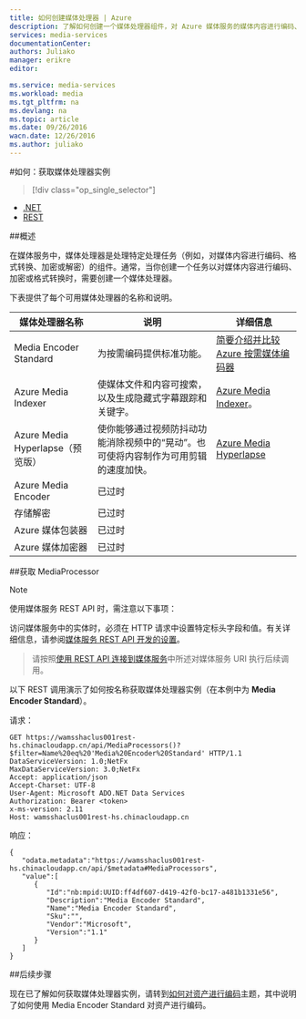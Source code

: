 ```yaml
---
title: 如何创建媒体处理器 | Azure
description: 了解如何创建一个媒体处理器组件，对 Azure 媒体服务的媒体内容进行编码、格式转换、加密或解密。
services: media-services
documentationCenter: 
authors: Juliako
manager: erikre
editor: 

ms.service: media-services
ms.workload: media
ms.tgt_pltfrm: na
ms.devlang: na
ms.topic: article
ms.date: 09/26/2016
wacn.date: 12/26/2016
ms.author: juliako
---
```


#如何：获取媒体处理器实例

> [!div class="op_single_selector"]
- [.NET](./media-services-get-media-processor.md)
- [REST](./media-services-rest-get-media-processor.md)

##概述

在媒体服务中，媒体处理器是处理特定处理任务（例如，对媒体内容进行编码、格式转换、加密或解密）的组件。通常，当你创建一个任务以对媒体内容进行编码、加密或格式转换时，需要创建一个媒体处理器。

下表提供了每个可用媒体处理器的名称和说明。

媒体处理器名称|说明|详细信息
---|---|---
Media Encoder Standard|为按需编码提供标准功能。 |[简要介绍并比较 Azure 按需媒体编码器](./media-services-encode-asset.md)
Azure Media Indexer| 使媒体文件和内容可搜索，以及生成隐藏式字幕跟踪和关键字。|[Azure Media Indexer](./media-services-index-content.md)。
Azure Media Hyperlapse（预览版）|使你能够通过视频防抖动功能消除视频中的“晃动”。也可使将内容制作为可用剪辑的速度加快。|[Azure Media Hyperlapse](./media-services-hyperlapse-content.md)
Azure Media Encoder|已过时
存储解密| 已过时|
Azure 媒体包装器|已过时|
Azure 媒体加密器|已过时|

##获取 MediaProcessor

>[!NOTE]
> 使用媒体服务 REST API 时，需注意以下事项：
>
>访问媒体服务中的实体时，必须在 HTTP 请求中设置特定标头字段和值。有关详细信息，请参阅[媒体服务 REST API 开发的设置](./media-services-rest-how-to-use.md)。

>请按照[使用 REST API 连接到媒体服务](./media-services-rest-connect-programmatically.md)中所述对媒体服务 URI 执行后续调用。

以下 REST 调用演示了如何按名称获取媒体处理器实例（在本例中为 **Media Encoder Standard**）。

请求：

```
GET https://wamsshaclus001rest-hs.chinacloudapp.cn/api/MediaProcessors()?$filter=Name%20eq%20'Media%20Encoder%20Standard' HTTP/1.1
DataServiceVersion: 1.0;NetFx
MaxDataServiceVersion: 3.0;NetFx
Accept: application/json
Accept-Charset: UTF-8
User-Agent: Microsoft ADO.NET Data Services
Authorization: Bearer <token>
x-ms-version: 2.11
Host: wamsshaclus001rest-hs.chinacloudapp.cn
```

响应：

```
{  
   "odata.metadata":"https://wamsshaclus001rest-hs.chinacloudapp.cn/api/$metadata#MediaProcessors",
   "value":[  
      {  
         "Id":"nb:mpid:UUID:ff4df607-d419-42f0-bc17-a481b1331e56",
         "Description":"Media Encoder Standard",
         "Name":"Media Encoder Standard",
         "Sku":"",
         "Vendor":"Microsoft",
         "Version":"1.1"
      }
   ]
}
```

##后续步骤

现在已了解如何获取媒体处理器实例，请转到[如何对资产进行编码](./media-services-rest-get-started.md)主题，其中说明了如何使用 Media Encoder Standard 对资产进行编码。

<!---HONumber=Mooncake_Quality_Review_1215_2016-->